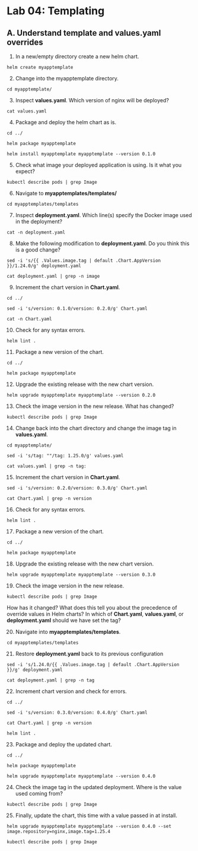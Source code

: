 # Lab 04: Templating

## A. Understand template and values.yaml overrides

1. In a new/empty directory create a new helm chart.

```
helm create myapptemplate
```

2. Change into the myapptemplate directory.

```
cd myapptemplate/
```

3. Inspect **values.yaml**. Which version of nginx will be deployed?

```
cat values.yaml
```

4. Package and deploy the helm chart as is.

```
cd ../
```
```
helm package myapptemplate
```
```
helm install myapptemplate myapptemplate --version 0.1.0
```

5. Check what image your deployed application is using. Is it what you expect?

```
kubectl describe pods | grep Image
```

6. Navigate to **myapptemplates/templates/**

```
cd myapptemplates/templates
```

7. Inspect **deployment.yaml**. Which line(s) specify the Docker image used in the deployment?

```
cat -n deployment.yaml
```

8. Make the following modification to **deployment.yaml**. Do you think this is a good change?

```
sed -i 's/{{ .Values.image.tag | default .Chart.AppVersion }}/1.24.0/g' deployment.yaml
```
```
cat deployment.yaml | grep -n image
```

9. Increment the chart version in **Chart.yaml**.

```
cd ../
```
```
sed -i 's/version: 0.1.0/version: 0.2.0/g' Chart.yaml
```
```
cat -n Chart.yaml
```

10. Check for any syntax errors.

```
helm lint .
```

11. Package a new version of the chart.

```
cd ../
```
```
helm package myapptemplate
```

12. Upgrade the existing release with the new chart version.

```
helm upgrade myapptemplate myapptemplate --version 0.2.0
```

13. Check the image version in the new release. What has changed?

```
kubectl describe pods | grep Image
```

14. Change back into the chart directory and change the image tag in **values.yaml**.

```
cd myapptemplate/
```
```
sed -i 's/tag: ""/tag: 1.25.0/g' values.yaml
```
```
cat values.yaml | grep -n tag:
```

15. Increment the chart version in **Chart.yaml**.

```
sed -i 's/version: 0.2.0/version: 0.3.0/g' Chart.yaml
```
```
cat Chart.yaml | grep -n version
```

16. Check for any syntax errors.

```
helm lint .
```

17. Package a new version of the chart.

```
cd ../
```
```
helm package myapptemplate
```

18. Upgrade the existing release with the new chart version.

```
helm upgrade myapptemplate myapptemplate --version 0.3.0
```
19. Check the image version in the new release. 

```
kubectl describe pods | grep Image
```

How has it changed? What does this tell you about the precedence of override values in Helm charts? In which of **Chart.yaml**, **values.yaml**, or **deployment.yaml** should we have set the tag?

20. Navigate into **myapptemplates/templates**.

```
cd myapptemplates/templates
```

21. Restore **deployment.yaml** back to its previous configuration

```
sed -i 's/1.24.0/{{ .Values.image.tag | default .Chart.AppVersion }}/g' deployment.yaml
```
```
cat deployment.yaml | grep -n tag
```

22. Increment chart version and check for errors.
```
cd ../
```
```
sed -i 's/version: 0.3.0/version: 0.4.0/g' Chart.yaml
```
```
cat Chart.yaml | grep -n version
```
```
helm lint .
```

23. Package and deploy the updated chart.
```
cd ../
```
```
helm package myapptemplate
```
```
helm upgrade myapptemplate myapptemplate --version 0.4.0
```

24. Check the image tag in the updated deployment. Where is the value used coming from?

```
kubectl describe pods | grep Image
```

25. Finally, update the chart, this time with a value passed in at install.

```
helm upgrade myapptemplate myapptemplate --version 0.4.0 --set image.repository=nginx,image.tag=1.25.4
```
```
kubectl describe pods | grep Image
```
